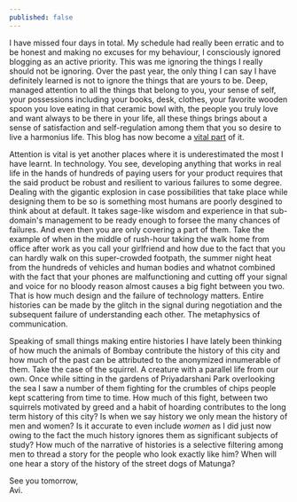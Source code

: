 ```yaml
---
published: false
---
```

I have missed four days in total. My schedule had really been erratic and to be honest and making no excuses for my behaviour, I consciously ignored blogging as an active priority. This was me ignoring the things I really should not be ignoring. Over the past year, the only thing I can say I have definitely learned is not to ignore the things that are yours to be. Deep, managed attention to all the things that belong to you, your sense of self, your possessions including your books, desk, clothes, your favorite wooden spoon you love eating in that ceramic bowl with, the people you truly love and want always to be there in your life, all these things brings about a sense of satisfaction and self-regulation among them that you so desire to live a harmonius life. This blog has now become a [vital part](http://www.willwilkinson.net/flybottle/2014/01/23/old-school-blogging/ "Old School Blogging") of it.

Attention is vital is yet another places where it is underestimated the most I have learnt. In technology. You see, developing anything that works in real life in the hands of hundreds of paying users for your product requires that the said product be robust and resilient to various failures to some degree. Dealing with the gigantic explosion in case possibilities that take place while designing them to be so is something most humans are poorly desgined to think about at default. It takes sage-like wisdom and experience in that sub-domain's management to be ready enough to forsee the many chances of failures. And even then you are only covering a part of them. Take the example of when in the middle of rush-hour taking the walk home from office after work as you call your girlfriend and how due to the fact that you can hardly walk on this super-crowded footpath, the summer night heat from the hundreds of vehicles and human bodies and whatnot combined with the fact that your phones are malfunctioning and cutting off your signal and voice for no bloody reason almost causes a big fight between you two. That is how much design and the failure of technology matters. Entire histories can be made by the glitch in the signal during negotiation and the subsequent failure of understanding each other. The metaphysics of communication. 

Speaking of small things making entire histories I have lately been thinking of how much the animals of Bombay contribute the history of this city and how much of the past can be attributed to the anonymized innumerable of them. Take the case of the squirrel. A creature with a parallel life from our own. Once while sitting in the gardens of Priyadarshani Park overlooking the sea I saw a number of them fighting for the crumbles of chips people kept scattering from time to time. How much of this fight, between two squirrels motivated by greed and a habit of hoarding contributes to the long term history of this city? Is when we say history we only mean the history of men and women? Is it accurate to even include _women_ as I did just now owing to the fact the much history ignores them as significant subjects of study? How much of the narrative of histories is a selective filtering among men to thread a story for the people who look exactly like him? When will one hear a story of the history of the street dogs of Matunga?

See you tomorrow,  
Avi.


